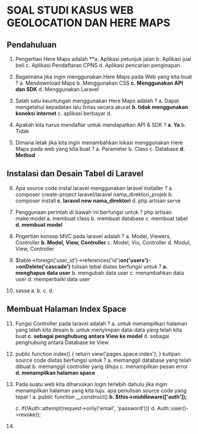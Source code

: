 # SOAL STUDI KASUS WEB GEOLOCATION DAN HERE MAPS
## Pendahuluan

1. Pengertian Here Maps adalah
   **a. Aplikasi petunjuk jalan
   b. Aplikasi jual beli
   c. Aplikasi Pendaftaran CPNS
   d. Aplikasi pencarian penginapan
 
 2. Bagaimana jika ingin menggunakan Here Maps pada Web yang kita buat ?
    a. Mendownload Maps
    b. Menggunakan CSS
    **c. Menggunakan API dan SDK**
    d. Menggunakan Laravel
    
 3. Salah satu keuntungan menggunakan Here Maps adalah ?
 a. Dapat mengetahui kepadatan lalu lintas secara akurat
 **b. tidak menggunakan koneksi internet**
 c. aplikasi berbayar
 d. 
 
 4. Apakah kita harus mendaftar untuk mendapatkan API & SDK ?
 **a. Ya**
 b. Tidak
 
 5. Dimana letak jika kita ingin menambahkan lokasi menggunakan Here Maps pada web yang kita buat ?
 a. Parameter
 b. Class
 c. Database
 **d. Method**
 
 ## Instalasi dan Desain Tabel di Laravel
 
 6. Apa source code instal laravel menggunakan laravel installer ?
 a. composer create-project laravel/laravel nama_direktori_projek
 b. composer install
 **c. laravel new nama_direktori**
 d. php artisan serve
 
 7. Penggunaan perintah di bawah ini berfungsi untuk ?
    php artisan make:model
    a. membuat class
    b. membuat database
    c. membuat tabel
    **d. membuat model**
  
 8. Pngertian konsep MVC pada laravel adalah ?
    a. Model, Viewers, Controller
    **b. Model, View, Controller**
    c. Model, Viu, Controller
    d. Modul, View, Controller
  
 9. $table->foreign('user_id')->references('id')**on('users')->onDelete('cascade')**
    tulisan tebal diatas berfungsi untuk ?
    **a. menghapus data user**
    b. mengubah data user
    c. menambahkan data user
    d. memperbaiki data user
 
10. sassa
    a. 
    b. 
    c. 
    d. 

## Membuat Halaman Index Space
11. Fungsi Controller pada laravel adalah ?
    a. untuk menampilkan halaman yang telah kita desain
    b. untuk menyimpan data-data yang telah kita buat
    **c. sebagai penghubung antara View ke model**
    d. sebagai penghubung antara Database ke View

12. public function index()
    {
        return view('pages.space.index');
    }
    kutipan source code diatas berfungsi untuk ?
    a. memanggil database yang telah dibuat
    b. memanggil controller yang dituju
    c. menampilkan pesan error
    **d. menampilkan halaman space**
    
13. Pada suatu web kita diharuskan login terlebih dahulu jika ingin menampilkan halaman yang kita tuju. apa penulisan source code yang tepat !
    a. public function __construct()
    **b. $this->middleware(['auth']);**

    c. if(!Auth::attempt(request->only('email', 'password')))
    d. Auth::user()->revoke();

14. 
